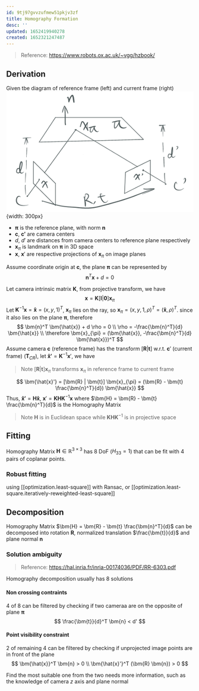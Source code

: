```yaml
---
id: 9tj97gvvzufmew51pkjv3zf
title: Homography Formation
desc: ''
updated: 1652419940278
created: 1652321247487
---
```


> Reference: https://www.robots.ox.ac.uk/~vgg/hzbook/

## Derivation
Given tbe diagram of reference frame (left) and current frame (right)
![](/assets/images/2022-05-12-10-09-24.png){width: 300px}

- $\bm{\pi}$ is the reference plane, with norm $\bm{n}$
- $\bm{c}$, $\bm{c'}$ are camera centers
- $d$, $d'$ are distances from camera centers to reference plane respectively
- $\bm{x}_{\pi}$ is landmark on $\bm{\pi}$ in 3D space
- $\bm{x}$, $\bm{x}'$ are respective projections of $\bm{x}_{\pi}$ on image planes

Assume coordinate origin at $\bm{c}$, the plane $\bm{\pi}$ can be represented by 
$$
\bm{n}^T \bm{x} + d = 0
$$

Let camera intrinsic matrix $\bm{K}$, from projective transform, we have
$$
\bm{x} = \bm{K} [\bm{I}|\bm{0}] \bm{x}_{\pi}
$$
Let $\bm{K}^{-1} \bm{x} = \bm{\hat{x}} = (x, y, 1)^T$, $\bm{x}_{\pi}$ lies on the ray, so $\bm{x}_{\pi} = (x, y, 1, \rho)^T = (\bm{\hat{x}}, \rho)^T$. since it also lies on the plane $\bm{\pi}$, therefore
$$
\bm{n}^T \bm{\hat{x}} + d \rho = 0 \\
\rho = -\frac{\bm{n}^T}{d} \bm{\hat{x}}
\\
\therefore \bm{x}_{\pi} = (\bm{\hat{x}}, -\frac{\bm{n}^T}{d} \bm{\hat{x}})^T
$$
Assume camera $\bm{c}$ (reference frame) has the transform $[\bm{R} | \bm{t}]$ w.r.t. $\bm{c}'$ (current frame) ($\bm{T}_{CR}$), let $\bm{\hat{x}'} = \bm{K}^{-1} \bm{x}'$, we have

> Note $[\bm{R} | \bm{t}] \bm{x}_{\pi}$ transforms $\bm{x}_{\pi}$ in reference frame to current frame

$$
\bm{\hat{x}'} = [\bm{R} | \bm{t}] \bm{x}_{\pi} = (\bm{R} - \bm{t} \frac{\bm{n}^T}{d}) \bm{\hat{x}}
$$
Thus, $\bm{\hat{x}'} = \bm{H} \bm{\hat{x}}$, $\bm{x}' = \bm{KHK}^{-1} \bm{x}$ where $\bm{H} = \bm{R} - \bm{t} \frac{\bm{n}^T}{d}$ is the Homography Matrix

> Note $\bm{H}$ is in Euclidean space while $\bm{KHK}^{-1}$ is in projective space

## Fitting
Homography Matrix $\bm{H} \in \mathbb{R}^{3 \times 3}$ has 8 DoF ($H_{33} = 1$) that can be fit with 4 pairs of coplanar points.

### Robust fitting
using
[[optimization.least-square]] with Ransac, or [[optimization.least-square.iteratively-reweighted-least-square]]

## Decomposition
Homography Matrix $\bm{H} = \bm{R} - \bm{t} \frac{\bm{n}^T}{d}$ can be decomposed into rotation $\bm{R}$, normalized translation $\frac{\bm{t}}{d}$ and plane normal $\bm{n}$

### Solution ambiguity
> Reference: https://hal.inria.fr/inria-00174036/PDF/RR-6303.pdf

Homography decomposition usually has 8 solutions

#### Non crossing contraints
4 of 8 can be filtered by checking if two cameraa are on the opposite of plane $\bm{\pi}$
$$
\frac{\bm{t}}{d}^T \bm{n} < d'
$$

#### Point visibility constraint
2 of remaining 4 can be filtered by checking if unprojected image points are in front of the plane
$$
\bm{\hat{x}}^T \bm{n} > 0
\\
\bm{\hat{x}'}^T (\bm{R} \bm{n}) > 0
$$

Find the most suitable one from the two needs more information, such as the knowledge of camera $z$ axis and plane normal
